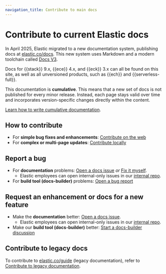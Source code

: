 ```yaml
---
navigation_title: Contribute to main docs
---
```


# Contribute to current Elastic docs

In April 2025, Elastic migrated to a new documentation system, publishing docs at [elastic.co/docs](https://www.elastic.co/docs). This new system uses Markdown and a modern toolchain called [Docs V3](https://elastic.github.io/docs-builder/).

Docs for {{stack}} 9.x, {{ece}} 4.x, and {{eck}} 3.x can all be found on this site, as well as all unversioned products, such as {{ech}} and {{serverless-full}}.

This documentation is **cumulative**. This means that a new set of docs is not published for every minor release. Instead, each page stays valid over time and incorporates version-specific changes directly within the content.

[Learn how to write cumulative documentation](how-to/cumulative-docs/index.md).

## How to contribute

- For **simple bug fixes and enhancements**: [Contribute on the web](on-the-web.md)
- For **complex or multi-page updates**: [Contribute locally](locally.md)

## Report a bug

- For **documentation** problems: [Open a docs issue](https://github.com/elastic/docs-content/issues/new?template=internal-request.yaml) *or* [Fix it myself](locally.md).
  - Elastic employees can open internal-only issues in our [internal repo](https://github.com/elastic/docs-content-internal/issues/new/choose).
- For **build tool (docs-builder)** problems: [Open a bug report](https://github.com/elastic/docs-builder/issues/new?template=bug-report.yaml)

## Request an enhancement or docs for a new feature

- Make the **documentation** better: [Open a docs issue](https://github.com/elastic/docs-content/issues/new?template=internal-request.yaml).
  - Elastic employees can open internal-only issues in our [internal repo](https://github.com/elastic/docs-content-internal/issues/new/choose).
- Make our **build tool (docs-builder)** better: [Start a docs-builder discussion](https://github.com/elastic/docs-builder/discussions)

## Contribute to legacy docs

To contribute to [elastic.co/guide](https://www.elastic.co/guide) (legacy documentation), refer to [Contribute to legacy documentation](legacy-docs.md).